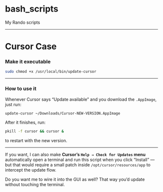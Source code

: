 # bash_scripts
My Rando scripts

---
# Cursor Case

### **Make it executable**

```bash
sudo chmod +x /usr/local/bin/update-cursor
```

---

### **How to use it**

Whenever Cursor says “Update available” and you download the `.AppImage`, just run:

```bash
update-cursor ~/Downloads/Cursor-NEW-VERSION.AppImage
```

After it finishes, run:

```bash
pkill -f cursor && cursor &
```

to restart with the new version.

---

If you want, I can also make **Cursor’s `Help → Check for Updates` menu** automatically open a terminal and run this script when you click “Install” — but that would require a small patch inside `/opt/cursor/resources/app` to intercept the update flow.

Do you want me to wire it into the GUI as well? That way you’d update without touching the terminal.
